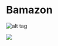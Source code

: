 # Bamazon
![alt tag](https://drive.google.com/open?id=16txrITWSs5nCGz4HF19dSviz7ZOupde1/)

![](https://raw.githubusercontent.com/Bluejays99/Bamazon/master/Annotation%202019-09-04%20212418.png
)

